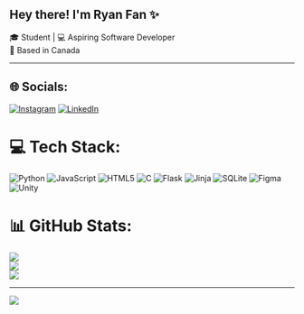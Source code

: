 ## Hey there! I'm Ryan Fan ✨

🎓 Student | 💻 Aspiring Software Developer <br>
📍 Based in Canada  

---

## 🌐 Socials:
[![Instagram](https://img.shields.io/badge/Instagram-%23E4405F.svg?logo=Instagram&logoColor=white)](https://instagram.com/rayinfans) [![LinkedIn](https://img.shields.io/badge/LinkedIn-%230077B5.svg?logo=linkedin&logoColor=white)](https://linkedin.com/in/ryan-fan-105851346) 

# 💻 Tech Stack:
![Python](https://img.shields.io/badge/python-3670A0?style=for-the-badge&logo=python&logoColor=ffdd54) ![JavaScript](https://img.shields.io/badge/javascript-%23323330.svg?style=for-the-badge&logo=javascript&logoColor=%23F7DF1E) ![HTML5](https://img.shields.io/badge/html5-%23E34F26.svg?style=for-the-badge&logo=html5&logoColor=white) ![C](https://img.shields.io/badge/c-%2300599C.svg?style=for-the-badge&logo=c&logoColor=white) ![Flask](https://img.shields.io/badge/flask-%23000.svg?style=for-the-badge&logo=flask&logoColor=white) ![Jinja](https://img.shields.io/badge/jinja-white.svg?style=for-the-badge&logo=jinja&logoColor=black) ![SQLite](https://img.shields.io/badge/sqlite-%2307405e.svg?style=for-the-badge&logo=sqlite&logoColor=white) ![Figma](https://img.shields.io/badge/figma-%23F24E1E.svg?style=for-the-badge&logo=figma&logoColor=white) ![Unity](https://img.shields.io/badge/unity-%23000000.svg?style=for-the-badge&logo=unity&logoColor=white)
# 📊 GitHub Stats:
![](https://github-readme-stats.vercel.app/api?username=RyAn239-a&theme=dark&hide_border=false&include_all_commits=false&count_private=false)<br/>
![](https://nirzak-streak-stats.vercel.app/?user=RyAn239-a&theme=dark&hide_border=false)<br/>
![](https://github-readme-stats.vercel.app/api/top-langs/?username=RyAn239-a&theme=dark&hide_border=false&include_all_commits=false&count_private=false&layout=compact)

---
[![](https://visitcount.itsvg.in/api?id=RyAn239-a&icon=0&color=12)](https://visitcount.itsvg.in)

<!-- Proudly created with GPRM ( https://gprm.itsvg.in ) -->
